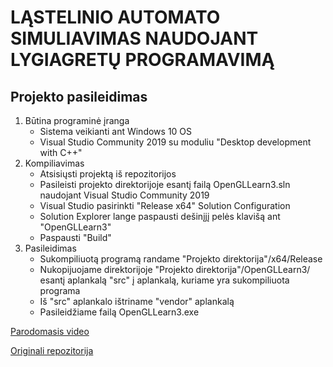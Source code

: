 # LĄSTELINIO AUTOMATO SIMULIAVIMAS NAUDOJANT LYGIAGRETŲ PROGRAMAVIMĄ #

## Projekto pasileidimas ##

1) Būtina programinė įranga 
	- Sistema veikianti ant Windows 10 OS
	- Visual Studio Community 2019 su moduliu "Desktop development with C++"
2) Kompiliavimas
	- Atsisiųsti projektą iš repozitorijos
	- Pasileisti projekto direktorijoje esantį failą OpenGLLearn3.sln naudojant Visual Studio Community 2019
	- Visual Studio pasirinkti "Release x64" Solution Configuration
	- Solution Explorer lange paspausti dešinįjį pelės klavišą ant "OpenGLLearn3"
	- Paspausti "Build"
3) Pasileidimas
	- Sukompiliuotą programą randame "Projekto direktorija"/x64/Release
	- Nukopijuojame direktorijoje "Projekto direktorija"/OpenGLLearn3/ esantį aplankalą "src" į aplankalą, kuriame yra sukompiliuota programa
	- Iš "src" aplankalo ištriname "vendor" aplankalą
	- Pasileidžiame failą OpenGLLearn3.exe


[Parodomasis video](https://www.youtube.com/watch?v=VipiV5QAbz8)

[Originali repozitorija](https://github.com/OverlyDevoted/FallingSandLearn)
